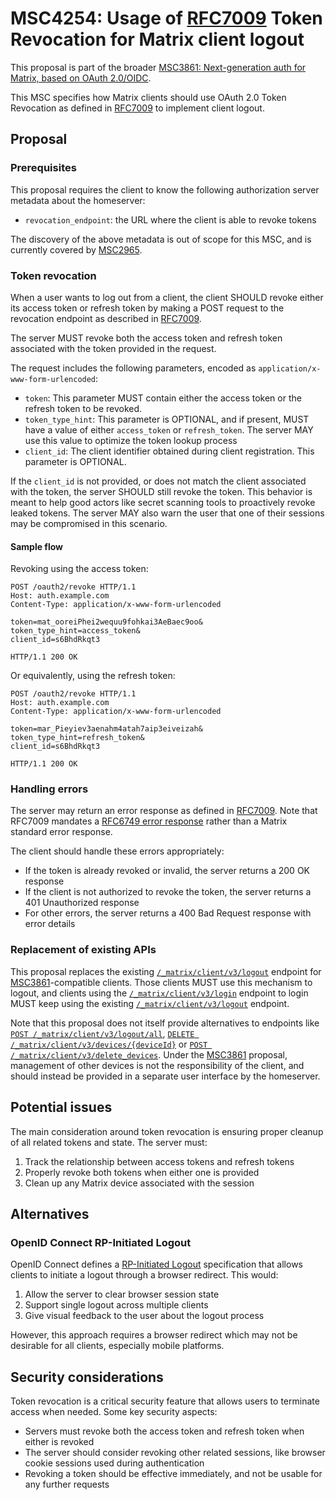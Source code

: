 # MSC4254: Usage of [RFC7009] Token Revocation for Matrix client logout

This proposal is part of the broader [MSC3861: Next-generation auth for Matrix, based on OAuth 2.0/OIDC][MSC3861].

This MSC specifies how Matrix clients should use OAuth 2.0 Token Revocation as defined in [RFC7009] to implement client logout.

## Proposal

### Prerequisites

This proposal requires the client to know the following authorization server metadata about the homeserver:

- `revocation_endpoint`: the URL where the client is able to revoke tokens

The discovery of the above metadata is out of scope for this MSC, and is currently covered by [MSC2965].

### Token revocation

When a user wants to log out from a client, the client SHOULD revoke either its access token or refresh token by making a POST request to the revocation endpoint as described in [RFC7009].

The server MUST revoke both the access token and refresh token associated with the token provided in the request.

The request includes the following parameters, encoded as `application/x-www-form-urlencoded`:

- `token`: This parameter MUST contain either the access token or the refresh token to be revoked.
- `token_type_hint`: This parameter is OPTIONAL, and if present, MUST have a value of either `access_token` or `refresh_token`.  The server MAY use this value to optimize the token lookup process
- `client_id`: The client identifier obtained during client registration. This parameter is OPTIONAL.

If the `client_id` is not provided, or does not match the client associated with the token, the server SHOULD still revoke the token.
This behavior is meant to help good actors like secret scanning tools to proactively revoke leaked tokens.
The server MAY also warn the user that one of their sessions may be compromised in this scenario.

#### Sample flow

Revoking using the access token:

```http
POST /oauth2/revoke HTTP/1.1
Host: auth.example.com
Content-Type: application/x-www-form-urlencoded

token=mat_ooreiPhei2wequu9fohkai3AeBaec9oo&
token_type_hint=access_token&
client_id=s6BhdRkqt3
```

```http
HTTP/1.1 200 OK
```

Or equivalently, using the refresh token:

```http
POST /oauth2/revoke HTTP/1.1
Host: auth.example.com
Content-Type: application/x-www-form-urlencoded

token=mar_Pieyiev3aenahm4atah7aip3eiveizah&
token_type_hint=refresh_token&
client_id=s6BhdRkqt3
```

```http
HTTP/1.1 200 OK
```

### Handling errors

The server may return an error response as defined in [RFC7009]. Note that RFC7009 mandates a [RFC6749 error response](https://datatracker.ietf.org/doc/html/rfc6749#section-5.2) rather than a Matrix standard error response.

The client should handle these errors appropriately:

- If the token is already revoked or invalid, the server returns a 200 OK response
- If the client is not authorized to revoke the token, the server returns a 401 Unauthorized response
- For other errors, the server returns a 400 Bad Request response with error details

### Replacement of existing APIs

This proposal replaces the existing [`/_matrix/client/v3/logout`] endpoint for [MSC3861]-compatible clients.
Those clients MUST use this mechanism to logout, and clients using the [`/_matrix/client/v3/login`] endpoint to login MUST keep using the existing [`/_matrix/client/v3/logout`] endpoint.

Note that this proposal does not itself provide alternatives to endpoints like [`POST /_matrix/client/v3/logout/all`], [`DELETE /_matrix/client/v3/devices/{deviceId}`] or [`POST /_matrix/client/v3/delete_devices`].
Under the [MSC3861] proposal, management of other devices is not the responsibility of the client, and should instead be provided in a separate user interface by the homeserver.


## Potential issues

The main consideration around token revocation is ensuring proper cleanup of all related tokens and state. The server must:

1. Track the relationship between access tokens and refresh tokens
2. Properly revoke both tokens when either one is provided
3. Clean up any Matrix device associated with the session

## Alternatives

### OpenID Connect RP-Initiated Logout

OpenID Connect defines a [RP-Initiated Logout](https://openid.net/specs/openid-connect-rpinitiated-1_0.html) specification that allows clients to initiate a logout through a browser redirect. This would:

1. Allow the server to clear browser session state
2. Support single logout across multiple clients
3. Give visual feedback to the user about the logout process

However, this approach requires a browser redirect which may not be desirable for all clients, especially mobile platforms.

## Security considerations

Token revocation is a critical security feature that allows users to terminate access when needed. Some key security aspects:

- Servers must revoke both the access token and refresh token when either is revoked
- The server should consider revoking other related sessions, like browser cookie sessions used during authentication
- Revoking a token should be effective immediately, and not be usable for any further requests

[RFC7009]: https://tools.ietf.org/html/rfc7009
[MSC2965]: https://github.com/matrix-org/matrix-spec-proposals/pull/2965
[MSC3861]: https://github.com/matrix-org/matrix-spec-proposals/pull/3861
[`/_matrix/client/v3/login`]: https://spec.matrix.org/v1.13/client-server-api/#login
[`/_matrix/client/v3/logout`]: https://spec.matrix.org/v1.13/client-server-api/#post_matrixclientv3logout
[`POST /_matrix/client/v3/logout/all`]: https://spec.matrix.org/v1.13/client-server-api/#post_matrixclientv3logoutall
[`DELETE /_matrix/client/v3/devices/{deviceId}`]: https://spec.matrix.org/v1.13/client-server-api/#delete_matrixclientv3devicesdeviceid
[`POST /_matrix/client/v3/delete_devices`]: https://spec.matrix.org/v1.13/client-server-api/#post_matrixclientv3delete_devices
